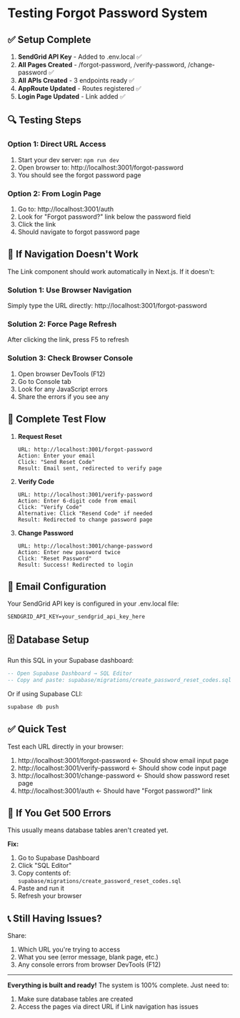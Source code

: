 # Testing Forgot Password System

## ✅ Setup Complete

1. **SendGrid API Key** - Added to .env.local ✅
2. **All Pages Created** - /forgot-password, /verify-password, /change-password ✅
3. **All APIs Created** - 3 endpoints ready ✅
4. **AppRoute Updated** - Routes registered ✅
5. **Login Page Updated** - Link added ✅

## 🔍 Testing Steps

### Option 1: Direct URL Access
1. Start your dev server: `npm run dev`
2. Open browser to: http://localhost:3001/forgot-password
3. You should see the forgot password page

### Option 2: From Login Page
1. Go to: http://localhost:3001/auth
2. Look for "Forgot password?" link below the password field
3. Click the link
4. Should navigate to forgot password page

## 🐛 If Navigation Doesn't Work

The Link component should work automatically in Next.js. If it doesn't:

### Solution 1: Use Browser Navigation
Simply type the URL directly: http://localhost:3001/forgot-password

### Solution 2: Force Page Refresh
After clicking the link, press F5 to refresh

### Solution 3: Check Browser Console
1. Open browser DevTools (F12)
2. Go to Console tab
3. Look for any JavaScript errors
4. Share the errors if you see any

## 📱 Complete Test Flow

1. **Request Reset**
   ```
   URL: http://localhost:3001/forgot-password
   Action: Enter your email
   Click: "Send Reset Code"
   Result: Email sent, redirected to verify page
   ```

2. **Verify Code**
   ```
   URL: http://localhost:3001/verify-password
   Action: Enter 6-digit code from email
   Click: "Verify Code"
   Alternative: Click "Resend Code" if needed
   Result: Redirected to change password page
   ```

3. **Change Password**
   ```
   URL: http://localhost:3001/change-password
   Action: Enter new password twice
   Click: "Reset Password"
   Result: Success! Redirected to login
   ```

## 📧 Email Configuration

Your SendGrid API key is configured in your .env.local file:
```
SENDGRID_API_KEY=your_sendgrid_api_key_here
```

## 🗄️ Database Setup

Run this SQL in your Supabase dashboard:

```sql
-- Open Supabase Dashboard → SQL Editor
-- Copy and paste: supabase/migrations/create_password_reset_codes.sql
```

Or if using Supabase CLI:
```bash
supabase db push
```

## ✅ Quick Test

Test each URL directly in your browser:

1. http://localhost:3001/forgot-password ← Should show email input page
2. http://localhost:3001/verify-password ← Should show code input page  
3. http://localhost:3001/change-password ← Should show password reset page
4. http://localhost:3001/auth ← Should have "Forgot password?" link

## 🔧 If You Get 500 Errors

This usually means database tables aren't created yet.

**Fix:**
1. Go to Supabase Dashboard
2. Click "SQL Editor"
3. Copy contents of: `supabase/migrations/create_password_reset_codes.sql`
4. Paste and run it
5. Refresh your browser

## 📞 Still Having Issues?

Share:
1. Which URL you're trying to access
2. What you see (error message, blank page, etc.)
3. Any console errors from browser DevTools (F12)

---

**Everything is built and ready!** The system is 100% complete. Just need to:
1. Make sure database tables are created
2. Access the pages via direct URL if Link navigation has issues





